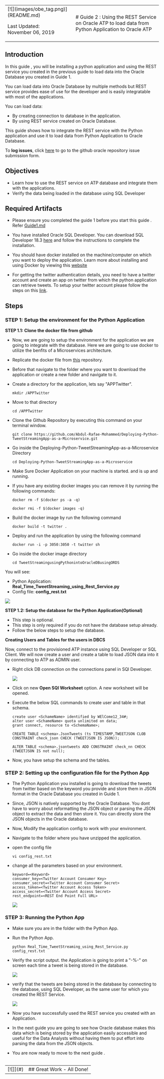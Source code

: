 <table class="tbl-heading"><tr><td class="td-logo">[![](images/obe_tag.png)](README.md)

Last Updated:<br>November 06, 2019
</td>
<td class="td-banner">
# Guide 2 : Using the REST Service on Oracle ATP to load data from Python Application to Oracle ATP
</td></tr><table>

## Introduction

In this guide , you will be installing a python application and using the REST service you created in the previous guide  to load data into the Oracle Database you created in Guide 1.

You can load data into Oracle Database by multiple methods but REST service provides ease of use for the developer and is easily integratable with most of the applications.

You can load data:
- By creating connection to database in the application.
- By using REST service created on Oracle Database.

This guide  shows how to integrate the REST service with the Python application and use it to load data from Python Application to Oracle Database.

To **log issues**, click [here](https://github.com/Abdul-Rafae-Mohammed/StepByStepGuideToSetupPythonAppWithOracleATP/issues/new) to go to the github oracle repository issue submission form.

## Objectives

- Learn how to use the REST service on ATP database and integrate them with the applications.
- Verify the data being loaded in the database using SQL Developer

## Required Artifacts

- Please ensure you completed the guide 1 before you start this guide . Refer <a href="./Guide100Create_a_RestService_on_ATP.md" target="_blank">Guide1.md</a>

- You have installed Oracle SQL Developer. You can download SQL Developer 18.3 [here](https://www.oracle.com/technetwork/developer-tools/sql-developer/downloads/index.html) and follow the instructions to complete the installation.

- You should have docker installed on the machine/computer on which you want to deploy the application. Learn more about installing and using Docker by viewing this [website](https://docs.docker.com/install/)

- For getting the twitter authentication details, you need to have a twitter account and create an app on twitter from which the python application can retrieve tweets. To setup your twitter account please follow the steps on this <a href="https://docs.inboundnow.com/guide/create-twitter-application/" target="_blank">link</a>.

## Steps

### **STEP 1: Setup the environment for the Python Application**

**STEP 1.1: Clone the docker file from github**

- Now, we are going to setup the environment for the application we are going to integrate with the database. Here we are going to use docker to utilize the benfits of a Microservices architecture.
- Replicate the docker file from <a href="https://github.com/Abdul-Rafae-Mohammed/Deploying-Python-TweetStreamingApp-as-a-Microservice" target="_blank">this</a> repository.

- Before that navigate to the folder where you want to download the application or create a new folder and navigate to it.
- Create a directory for the application, lets say "APPTwitter".

    ```
    mkdir /APPTwitter
    ```

- Move to that directory

    ```
    cd /APPTwitter
    ```

- Clone the Github Repository by executing this command on your terminal window.

    ```
    git clone https://github.com/Abdul-Rafae-Mohammed/Deploying-Python-TweetStreamingApp-as-a-Microservice.git
    ```

- Go inside the Deploying-Python-TweetStreamingApp-as-a-Microservice Directory

    ```
    cd Deploying-Python-TweetStreamingApp-as-a-Microservice
    ```

- Make Sure Docker Application on your machine is started. and is up and running.

- If you have any existing docker images you can remove it by running the following commands:  

    ```
    docker rm -f $(docker ps -a -q)

    docker rmi -f $(docker images -q)
    ```

- Build the docker image by run the following command 

    ```
    docker build -t twitter .
    ```

- Deploy and run the application by using the following command 

    ```
    docker run -i -p 3050:3050 -t twitter sh
    ```

- Go inside the docker image directory

    ```
    cd TweetStreamingusingPythonintoOracleDBusingORDS
    ```

You will see:
- Python Application: **Real_Time_TweetStreaming_using_Rest_Service.py**
- Config file: **config_rest.txt**

![](./images/400/Picture400-1.png)

**STEP 1.2: Setup the database for the Python Application(Optional)**

- This step is optional.
- This step is only required if you do not have the database setup already.
- Follow the below steps to setup the database.

**Creating Users and Tables for the users in DBCS**

Now, connect to the provisioned ATP instance using SQL Developer or SQL Client. We will now create a user and create a table to load JSON data into it by connecting to ATP as ADMIN user.

- Right click DB connection on the connections panel in SQl Developer.

    ![](./images/200/Picture209.png)

- Click on new **Open SQl Worksheet** option. A new worksheet will be opened.

- Execute the below SQL commands to create user and table in that schema.

    ```
    create user <SchameName> identified by WElCome12_34#;
    alter user <SchameName> quota unlimited on data;
    grant connect, resource to <SchemaName>;
    ```

    ```
    CREATE TABLE <schema>.JsonTweets (ts TIMESTAMP,TWEETJSON CLOB CONSTRAINT check_json CHECK (TWEETJSON IS JSON));
    ```

    ```
    ALTER TABLE <schema>.jsontweets ADD CONSTRAINT check_nn CHECK (TWEETJSON IS not null);
    ```

- Now, you have setup the schema and the tables.

### **STEP 2: Setting up the configuration file for the Python App**

- The Python Application you installed is going to download the tweets from twitter based on the keyword you provide and store them in JSON format in the Oracle Database you created in Guide 1.

- Since, JSON is natively supported by the Oracle Database. You dont have to worry about reformatting the JSON object or parsing the JSON object to extract the data and then store it. You can directly store the JSON objects in the Oracle database.


- Now, Modify the application config to work with your environment.

- Navigate to the folder where you have unzipped the application.

- open the config file

    ```
    vi config_rest.txt
    ```

- change all the parameters based on your environment.

    ```
    keyword=<Keyword>
    consumer_key=<Twitter Account Consumer Key>
    consumer_secret=<Twitter Account Consumer Secret>
    access_token=<Twitter Account Access Token>
    access_secret=<Twitter Account Access Secret>
    rest_endpoint=<REST End Point Full URL>
    ```

    ![](./images/400/Picture400-2.png)

### **STEP 3: Running the Python App**

- Make sure you are in the folder with the Python App.

- Run the Python App.

    ```
    python Real_Time_TweetStreaming_using_Rest_Service.py config_rest.txt
    ```


- Verify the script output. the Application is going to print a "-%-" on screen each time a tweet is being stored in the database. 

    ![](./images/400/Picture400-3.png)

- verify that the tweets are being stored in the database by connecting to the database, using SQL Developer, as the same user for which you created the REST Service.

    ![](./images/400/Picture400-4.png)


- Now you have successfully used the REST service you created with an Application.

-  In the next guide  you are going to see how Oracle database makes this data which is being stored by the application easily accessible and useful for the Data Analysts without having them to put effort into parsing the data from the JSON objects.

-   You are now ready to move to the next guide .

<table>
<tr><td class="td-logo">[![]](#)</td>
<td class="td-banner">
## Great Work - All Done!
</td>
</tr>
<table>
